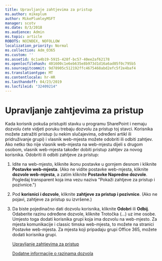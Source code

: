 ```yaml
---
title: Upravljanje zahtjevima za pristup
ms.author: mikeplum
author: MikePlumleyMSFT
manager: scotv
ms.date: 8/3/2018
ms.audience: Admin
ms.topic: article
ROBOTS: NOINDEX, NOFOLLOW
localization_priority: Normal
ms.collection: Adm_O365
ms.custom: ''
ms.assetid: 6c1a4b19-5915-428f-bc57-40ee2af62178
ms.openlocfilehash: 401600c1e6eb635e8b973d1d16a6ad05f0c795b5
ms.sourcegitcommit: 9d78905c512192ffc4675468abd2efc5f2e4baf4
ms.translationtype: MT
ms.contentlocale: hr-HR
ms.lasthandoff: 04/23/2019
ms.locfileid: "32409214"
---
```

# <a name="manage-access-requests"></a>Upravljanje zahtjevima za pristup

Kada korisnik pokuša pristupiti stavku u programu SharePoint i nemaju dozvolu ćete vidjeti poruku trebaju dozvolu za pristup toj stavci. Korisnika možete zatražiti pristup (u nekim slučajevima, određeni artikl ili pridruživanje grupi) i vlasnik web-mjesta možete odobriti ili odbiti zahtjev. Ako netko tko nije vlasnik web-mjesta na web-mjestu dijeli s drugom osobom, vlasnik web-mjesta također dobiti pristup zahtjev za novog korisnika. Odobriti ili odbiti zahtjeve za pristup:
  
1. Idite na web-mjesto, kliknite ikonu postavke u gornjem desnom i kliknite **Postavke web-mjesta**. (Ako ne vidite postavke web-mjesta, kliknite **dozvole web-mjesta**, a zatim kliknite **Postavke Napredne dozvole**. Pogledaj transparent koja ima vezu naziva "Pokaži zahtjeve za pristup i pozivnice.")
    
2. Pod **korisnici i dozvole**, kliknite **zahtjeve za pristup i pozivnice**. (Ako ne pojavi, zahtjeve za pristup su izvršene.)
    
3. Da biste pojedinačno dati dozvolu korisnika, kliknite **Odobri** ili **Odbij**. Odaberite razinu određene dozvole, kliknite Trotočka (...) uz ime osobe. Umjesto toga dodati korisnika grupi koja ima dozvolu na web-mjesto. Za mjesta komunikacije i classic timska web-mjesta, to možete na stranici Postavke web-mjesta. Za mjesta koji pripadaju grupi Office 365, možete dodati korisnika grupi.
    
    [Upravljanje zahtjevima za pristup](https://go.microsoft.com/fwlink/?linkid=2008747)
    
    [Dodatne informacije o razinama dozvola](https://go.microsoft.com/fwlink/?linkid=867071)
    

